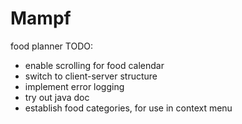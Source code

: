 # Mampf
food planner
TODO:
  + enable scrolling for food calendar
  + switch to client-server structure
  + implement error logging
  + try out java doc
  + establish food categories, for use in context menu
